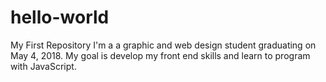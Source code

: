# hello-world
My First Repository
I'm a a graphic and web design student graduating on May 4, 2018. My goal is develop my front end skills and learn to program with JavaScript.
